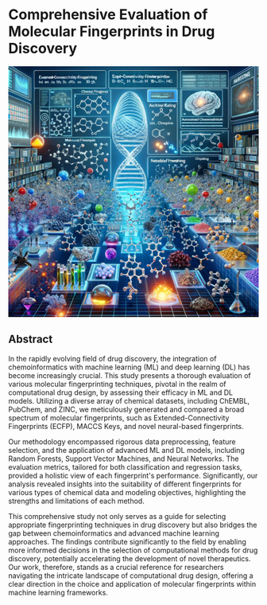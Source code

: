 # Comprehensive Evaluation of Molecular Fingerprints in Drug Discovery

![Alt text for the image](misc_assets/molecules.webp)

## Abstract

In the rapidly evolving field of drug discovery, the integration of chemoinformatics with machine learning (ML) and deep learning (DL) has become increasingly crucial. This study presents a thorough evaluation of various molecular fingerprinting techniques, pivotal in the realm of computational drug design, by assessing their efficacy in ML and DL models. Utilizing a diverse array of chemical datasets, including ChEMBL, PubChem, and ZINC, we meticulously generated and compared a broad spectrum of molecular fingerprints, such as Extended-Connectivity Fingerprints (ECFP), MACCS Keys, and novel neural-based fingerprints.

Our methodology encompassed rigorous data preprocessing, feature selection, and the application of advanced ML and DL models, including Random Forests, Support Vector Machines, and Neural Networks. The evaluation metrics, tailored for both classification and regression tasks, provided a holistic view of each fingerprint's performance. Significantly, our analysis revealed insights into the suitability of different fingerprints for various types of chemical data and modeling objectives, highlighting the strengths and limitations of each method.

This comprehensive study not only serves as a guide for selecting appropriate fingerprinting techniques in drug discovery but also bridges the gap between chemoinformatics and advanced machine learning approaches. The findings contribute significantly to the field by enabling more informed decisions in the selection of computational methods for drug discovery, potentially accelerating the development of novel therapeutics. Our work, therefore, stands as a crucial reference for researchers navigating the intricate landscape of computational drug design, offering a clear direction in the choice and application of molecular fingerprints within machine learning frameworks.
